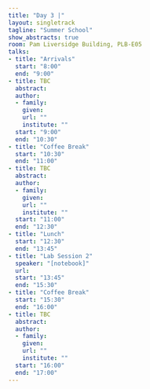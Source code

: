 ```yaml
---
title: "Day 3 |"
layout: singletrack
tagline: "Summer School"
show_abstracts: true
room: Pam Liversidge Building, PLB-E05
talks:
- title: "Arrivals"
  start: "8:00"
  end: "9:00"
- title: TBC
  abstract:
  author:
  - family:
    given:
    url: ""
    institute: ""
  start: "9:00"
  end: "10:30"
- title: "Coffee Break"
  start: "10:30"
  end: "11:00"
- title: TBC
  abstract:
  author:
  - family:
    given:
    url: ""
    institute: ""
  start: "11:00"
  end: "12:30"
- title: "Lunch"
  start: "12:30"
  end: "13:45"
- title: "Lab Session 2"
  speaker: "[notebook]"
  url:
  start: "13:45"
  end: "15:30"
- title: "Coffee Break"
  start: "15:30"
  end: "16:00"
- title: TBC
  abstract:
  author:
  - family:
    given:
    url: ""
    institute: ""
  start: "16:00"
  end: "17:00"
---
```

